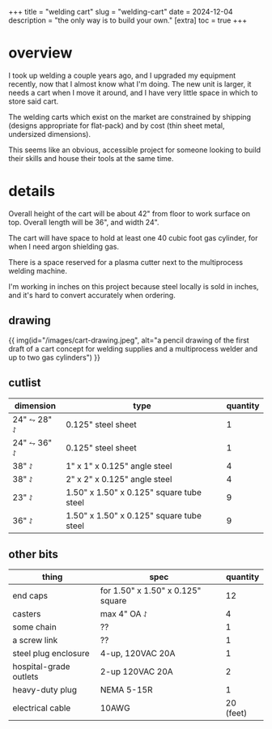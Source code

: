 +++
title = "welding cart"
slug = "welding-cart"
date = 2024-12-04
description = "the only way is to build your own."
[extra]
  toc = true
+++

# overview
I took up welding a couple years ago, and I upgraded my equipment recently, now that I almost know what I'm doing. The new unit is larger, it needs a cart when I move it around, and I have very little space in which to store said cart.

The welding carts which exist on the market are constrained by shipping (designs appropriate for flat-pack) and by cost (thin sheet metal, undersized dimensions).

This seems like an obvious, accessible project for someone looking to build their skills and house their tools at the same time.

# details
Overall height of the cart will be about 42" from floor to work surface on top. Overall length will be 36", and width 24".

The cart will have space to hold at least one 40 cubic foot gas cylinder, for when I need argon shielding gas.

There is a space reserved for a plasma cutter next to the multiprocess welding machine.

I'm working in inches on this project because steel locally is sold in inches, and it's hard to convert accurately when ordering.

## drawing
{{ img(id="/images/cart-drawing.jpeg", alt="a pencil drawing of the first draft of a cart concept for welding supplies and a multiprocess welder and up to two gas cylinders") }}

## cutlist
<table><thead>
  <tr>
    <th>dimension</th>
    <th>type</th>
    <th>quantity</th>
  </tr></thead>
<tbody>
  <tr>
    <td>24" ⥊ 28" ⥌</td>
    <td>0.125" steel sheet</td>
    <td>1</td>
  </tr>
  <tr>
    <td>24" ⥊ 36" ⥌</td>
    <td>0.125" steel sheet</td>
    <td>1</td>
  </tr>
  <tr>
    <td>38" ⥌</td>
    <td>1" x 1" x 0.125" angle steel</td>
    <td>4</td>
  </tr>
  <tr>
    <td>38" ⥌</td>
    <td>2" x 2" x 0.125" angle steel</td>
    <td>4</td>
  </tr>
  <tr>
    <td>23" ⥌</td>
    <td>1.50" x 1.50" x 0.125" square tube steel</td>
    <td>9</td>
  </tr>
  <tr>
    <td>36" ⥌</td>
    <td>1.50" x 1.50" x 0.125" square tube steel</td>
    <td>9</td>
  </tr>
</tbody></table>

## other bits
<table><thead>
  <tr>
    <th>thing</th>
    <th>spec</th>
    <th>quantity</th>
  </tr></thead>
<tbody>
  <tr>
    <td>end caps</td>
    <td>for 1.50" x 1.50" x 0.125" square</td>
    <td>12</td>
  </tr>
  <tr>
    <td>casters</td>
    <td>max 4" OA ⥌</td>
    <td>4</td>
  </tr>
  <tr>
    <td>some chain</td>
    <td>??</td>
    <td>1</td>
  </tr>
  <tr>
    <td>a screw link</td>
    <td>??</td>
    <td>1</td>
  </tr>
  <tr>
    <td>steel plug enclosure</td>
    <td>4-up, 120VAC 20A</td>
    <td>1</td>
  </tr>
  <tr>
    <td>hospital-grade outlets</td>
    <td>2-up 120VAC 20A</td>
    <td>2</td>
  </tr>
  <tr>
    <td>heavy-duty plug</td>
    <td>NEMA 5-15R</td>
    <td>1</td>
  </tr>
  <tr>
    <td>electrical cable</td>
    <td>10AWG</td>
    <td>20 (feet)</td>
  </tr>
</tbody></table>